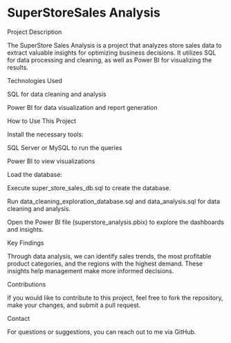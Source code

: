 # SuperStoreSales Analysis


Project Description

The SuperStore Sales Analysis is a project that analyzes store sales data to extract valuable insights for optimizing business decisions. It utilizes SQL for data processing and cleaning, as well as Power BI for visualizing the results.

Technologies Used

SQL for data cleaning and analysis

Power BI for data visualization and report generation


How to Use This Project

Install the necessary tools:

SQL Server or MySQL to run the queries

Power BI to view visualizations

Load the database:

Execute super_store_sales_db.sql to create the database.

Run data_cleaning_exploration_database.sql and data_analysis.sql for data cleaning and analysis.

Open the Power BI file (superstore_analysis.pbix) to explore the dashboards and insights.

Key Findings

Through data analysis, we can identify sales trends, the most profitable product categories, and the regions with the highest demand. These insights help management make more informed decisions.

Contributions

If you would like to contribute to this project, feel free to fork the repository, make your changes, and submit a pull request.

Contact

For questions or suggestions, you can reach out to me via GitHub.
